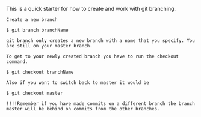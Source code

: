 This is a quick starter for how to create and work with git branching.
	
	Create a new branch
	
	$ git branch branchName

	git branch only creates a new branch with a name that you specify. You are still on your master branch. 

	To get to your newly created branch you have to run the checkout command.

	$ git checkout branchName

	Also if you want to switch back to master it would be 

	$ git checkout master

	!!!!Remember if you have made commits on a different branch the branch master will be behind on commits from the other branches.